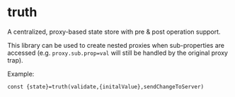 # truth
A centralized, proxy-based state store with pre &amp; post operation support.

This library can be used to create nested proxies when sub-properties are accessed (e.g. `proxy.sub.prop=val` will still be handled by the original proxy trap).

Example:

`const {state}=truth(validate,{initalValue},sendChangeToServer)`